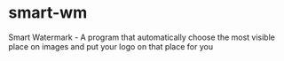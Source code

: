 # smart-wm
Smart Watermark - A program that automatically choose the most visible place on images and put your logo on that place for you
